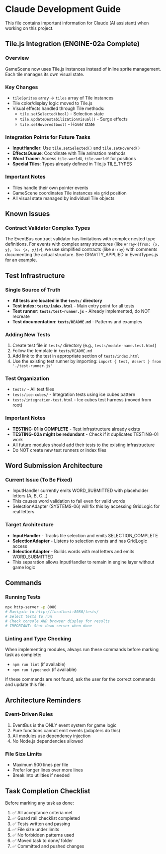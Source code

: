 # Claude Development Guide

This file contains important information for Claude (AI assistant) when working on this project.

## Tile.js Integration (ENGINE-02a Complete)

### Overview
GameScene now uses Tile.js instances instead of inline sprite management. Each tile manages its own visual state.

### Key Changes
- `tileSprites` array → `tiles` array of Tile instances
- Tile color/display logic moved to Tile.js
- Visual effects handled through Tile methods:
  - `tile.setSelected(bool)` - Selection state
  - `tile.updateDestabilizationVisual()` - Surge effects
  - `tile.setHovered(bool)` - Hover state

### Integration Points for Future Tasks
- **InputHandler**: Use `tile.setSelected()` and `tile.setHovered()`
- **EffectsQueue**: Coordinate with Tile animation methods
- **Word Tracer**: Access `tile.worldX`, `tile.worldY` for positions
- **Special Tiles**: Types already defined in Tile.js TILE_TYPES

### Important Notes
- Tiles handle their own pointer events
- GameScene coordinates Tile instances via grid position
- All visual state managed by individual Tile objects

## Known Issues

### Contract Validator Complex Types
The EventBus contract validator has limitations with complex nested type definitions. For events with complex array structures (like `Array<{from: {x, y}, to: {x, y}}>`), we use simplified contracts (like `Array`) with comments documenting the actual structure. See GRAVITY_APPLIED in EventTypes.js for an example.

## Test Infrastructure

### Single Source of Truth
- **All tests are located in the `tests/` directory**
- **Test index: `tests/index.html`** - Main entry point for all tests
- **Test runner: `tests/test-runner.js`** - Already implemented, do NOT recreate
- **Test documentation: `tests/README.md`** - Patterns and examples

### Adding New Tests
1. Create test file in `tests/` directory (e.g., `tests/module-name.test.html`)
2. Follow the template in `tests/README.md`
3. Add link to the test in appropriate section of `tests/index.html`
4. Use the existing test runner by importing: `import { test, Assert } from './test-runner.js'`

### Test Organization
- `tests/` - All test files
- `tests/ice-cubes/` - Integration tests using ice cubes pattern
- `tests/integration-test.html` - Ice cubes test harness (moved from root)

### Important Notes
- **TESTING-01 is COMPLETE** - Test infrastructure already exists
- **TESTING-02a might be redundant** - Check if it duplicates TESTING-01 work
- All future modules should add their tests to the existing infrastructure
- Do NOT create new test runners or index files

## Word Submission Architecture

### Current Issue (To Be Fixed)
- InputHandler currently emits WORD_SUBMITTED with placeholder letters (A, B, C...)
- This causes word validation to fail even for valid words
- SelectionAdapter (SYSTEMS-06) will fix this by accessing GridLogic for real letters

### Target Architecture
- **InputHandler** - Tracks tile selection and emits SELECTION_COMPLETE
- **SelectionAdapter** - Listens to selection events and has GridLogic access
- **SelectionAdapter** - Builds words with real letters and emits WORD_SUBMITTED
- This separation allows InputHandler to remain in engine layer without game logic

## Commands

### Running Tests
```bash
npx http-server -p 8080
# Navigate to http://localhost:8080/tests/
# Select tests to run
# Check console AND browser display for results
# IMPORTANT: Shut down server when done
```

### Linting and Type Checking
When implementing modules, always run these commands before marking task as complete:
- `npm run lint` (if available)
- `npm run typecheck` (if available)

If these commands are not found, ask the user for the correct commands and update this file.

## Architecture Reminders

### Event-Driven Rules
1. EventBus is the ONLY event system for game logic
2. Pure functions cannot emit events (adapters do this)
3. All modules use dependency injection
4. No Node.js dependencies allowed

### File Size Limits
- Maximum 500 lines per file
- Prefer longer lines over more lines
- Break into utilities if needed

## Task Completion Checklist
Before marking any task as done:
1. ✅ All acceptance criteria met
2. ✅ Guard rail checklist completed
3. ✅ Tests written and passing
4. ✅ File size under limits
5. ✅ No forbidden patterns used
6. ✅ Moved task to done/ folder
7. ✅ Committed and pushed changes